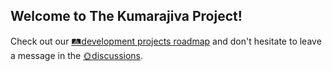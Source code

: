 ## Welcome to The Kumarajiva Project!

Check out our [🛤️development projects roadmap](https://github.com/orgs/The-Kumarajiva-Project/projects/8) and don't hesitate to leave a message in the [🌞discussions](https://github.com/orgs/The-Kumarajiva-Project/discussions).

<!--

**Here are some ideas to get you started:**

🙋‍♀️ A short introduction - what is your organization all about?
🌈 Contribution guidelines - how can the community get involved?
👩‍💻 Useful resources - where can the community find your docs? Is there anything else the community should know?
🍿 Fun facts - what does your team eat for breakfast?
🧙 Remember, you can do mighty things with the power of [Markdown](https://docs.github.com/github/writing-on-github/getting-started-with-writing-and-formatting-on-github/basic-writing-and-formatting-syntax)
-->
